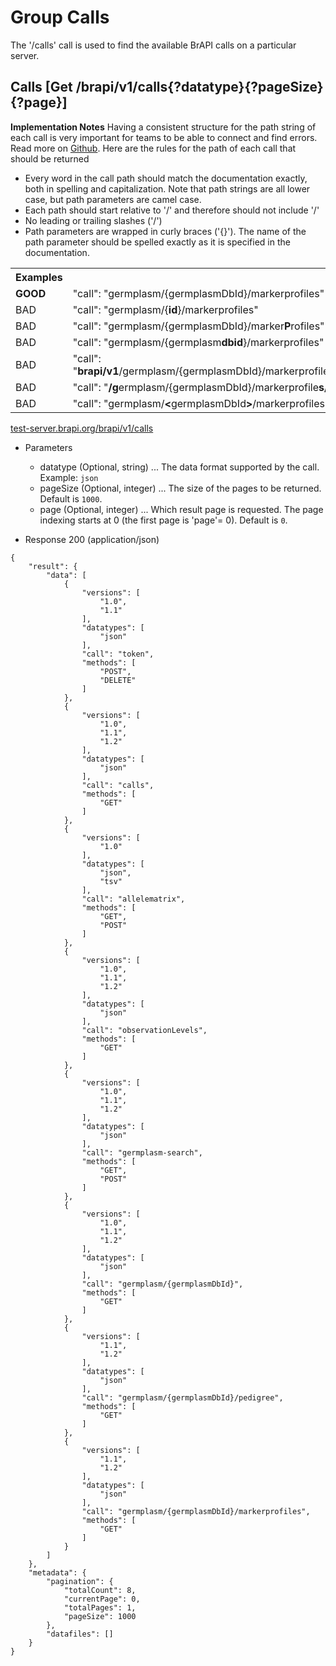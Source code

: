 # Group Calls
The '/calls' call is used to find the available BrAPI calls on a particular server. 




## Calls [Get /brapi/v1/calls{?datatype}{?pageSize}{?page}]

<strong>Implementation Notes</strong>
Having a consistent structure for the path string of each call is very important for teams to be able to connect and find errors. Read more on <a href="https://github.com/plantbreeding/API/issues/144">Github</a>.
Here are the rules for the path of each call that should be returned
<ul>       
  <li>Every word in the call path should match the documentation exactly, both in spelling and capitalization. Note that path strings are all lower case, but path parameters are camel case.</li>        
  <li>Each path should start relative to '/' and therefore should not include '/'</li>
  <li>No leading or trailing slashes ('/') </li>
  <li>Path parameters are wrapped in curly braces ('{}'). The name of the path parameter should be spelled exactly as it is specified in the documentation.</li>        
</ul>
<table>
  <tr>
    <th>Examples</th>
  </tr>
  <tr>
    <td><strong>GOOD</strong></td>
    <td>"call": "germplasm/{germplasmDbId}/markerprofiles"</td>
  </tr> 
  <tr>
    <td>BAD</td>
    <td>"call": "germplasm/{<strong>id</strong>}/markerprofiles"</td>
  </tr> 
  <tr>
    <td>BAD</td>
    <td>"call": "germplasm/{germplasmDbId}/marker<strong>P</strong>rofiles"</td>
  </tr>
  <tr>
    <td>BAD</td>
    <td>"call": "germplasm/{germplasm<strong>dbid</strong>}/markerprofiles"</td>
  </tr> 
  <tr>
    <td>BAD</td>
    <td>"call": "<strong>brapi/v1</strong>/germplasm/{germplasmDbId}/markerprofiles"</td>
  </tr>
  <tr>
    <td>BAD</td>
    <td>"call": "<strong>/g</strong>ermplasm/{germplasmDbId}/markerprofile<strong>s/</strong>"</td>
  </tr> 
  <tr>
    <td>BAD</td>
    <td>"call": "germplasm/<strong>&lt</strong>germplasmDbId<strong>&gt</strong>/markerprofiles"</td>
  </tr> 
</table>

<a href="https://test-server.brapi.org/brapi/v1/calls"> test-server.brapi.org/brapi/v1/calls</a> 

+ Parameters
    + datatype (Optional, string) ... The data format supported by the call. Example: `json`
    + pageSize (Optional, integer) ... The size of the pages to be returned. Default is `1000`.
    + page (Optional, integer) ... Which result page is requested. The page indexing starts at 0 (the first page is 'page'= 0). Default is `0`.


+ Response 200 (application/json)
```
{
    "result": {
        "data": [
            {
                "versions": [
                    "1.0",
                    "1.1"
                ],
                "datatypes": [
                    "json"
                ],
                "call": "token",
                "methods": [
                    "POST",
                    "DELETE"
                ]
            },
            {
                "versions": [
                    "1.0",
                    "1.1",
                    "1.2"
                ],
                "datatypes": [
                    "json"
                ],
                "call": "calls",
                "methods": [
                    "GET"
                ]
            },
            {
                "versions": [
                    "1.0"
                ],
                "datatypes": [
                    "json",
                    "tsv"
                ],
                "call": "allelematrix",
                "methods": [
                    "GET",
                    "POST"
                ]
            },
            {
                "versions": [
                    "1.0",
                    "1.1",
                    "1.2"
                ],
                "datatypes": [
                    "json"
                ],
                "call": "observationLevels",
                "methods": [
                    "GET"
                ]
            },
            {
                "versions": [
                    "1.0",
                    "1.1",
                    "1.2"
                ],
                "datatypes": [
                    "json"
                ],
                "call": "germplasm-search",
                "methods": [
                    "GET",
                    "POST"
                ]
            },
            {
                "versions": [
                    "1.0",
                    "1.1",
                    "1.2"
                ],
                "datatypes": [
                    "json"
                ],
                "call": "germplasm/{germplasmDbId}",
                "methods": [
                    "GET"
                ]
            },
            {
                "versions": [
                    "1.1",
                    "1.2"
                ],
                "datatypes": [
                    "json"
                ],
                "call": "germplasm/{germplasmDbId}/pedigree",
                "methods": [
                    "GET"
                ]
            },
            {
                "versions": [
                    "1.1",
                    "1.2"
                ],
                "datatypes": [
                    "json"
                ],
                "call": "germplasm/{germplasmDbId}/markerprofiles",
                "methods": [
                    "GET"
                ]
            }
        ]
    },
    "metadata": {
        "pagination": {
            "totalCount": 8,
            "currentPage": 0,
            "totalPages": 1,
            "pageSize": 1000
        },
        "datafiles": []
    }
}
```